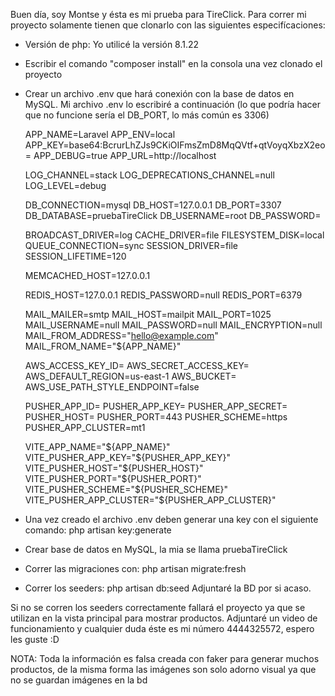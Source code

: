 Buen día, soy Montse y ésta es mi prueba para TireClick.
Para correr mi proyecto solamente tienen que clonarlo con las siguientes especifícaciones:
- Versión de php: Yo utilicé la versión 8.1.22
- Escribir el comando "composer install" en la consola una vez clonado el proyecto
- Crear un archivo .env que hará conexión con la base de datos en MySQL. Mi archivo .env lo escribiré a continuación (lo que podría hacer que no funcione sería el DB_PORT, lo más común es 3306)

    APP_NAME=Laravel
    APP_ENV=local
    APP_KEY=base64:BcrurLhZJs9CKiOIFmsZmD8MqQVtf+qtVoyqXbzX2eo=
    APP_DEBUG=true
    APP_URL=http://localhost

    LOG_CHANNEL=stack
    LOG_DEPRECATIONS_CHANNEL=null
    LOG_LEVEL=debug

    DB_CONNECTION=mysql
    DB_HOST=127.0.0.1
    DB_PORT=3307
    DB_DATABASE=pruebaTireClick
    DB_USERNAME=root
    DB_PASSWORD=

    BROADCAST_DRIVER=log
    CACHE_DRIVER=file
    FILESYSTEM_DISK=local
    QUEUE_CONNECTION=sync
    SESSION_DRIVER=file
    SESSION_LIFETIME=120

    MEMCACHED_HOST=127.0.0.1

    REDIS_HOST=127.0.0.1
    REDIS_PASSWORD=null
    REDIS_PORT=6379

    MAIL_MAILER=smtp
    MAIL_HOST=mailpit
    MAIL_PORT=1025
    MAIL_USERNAME=null
    MAIL_PASSWORD=null
    MAIL_ENCRYPTION=null
    MAIL_FROM_ADDRESS="hello@example.com"
    MAIL_FROM_NAME="${APP_NAME}"

    AWS_ACCESS_KEY_ID=
    AWS_SECRET_ACCESS_KEY=
    AWS_DEFAULT_REGION=us-east-1
    AWS_BUCKET=
    AWS_USE_PATH_STYLE_ENDPOINT=false

    PUSHER_APP_ID=
    PUSHER_APP_KEY=
    PUSHER_APP_SECRET=
    PUSHER_HOST=
    PUSHER_PORT=443
    PUSHER_SCHEME=https
    PUSHER_APP_CLUSTER=mt1

    VITE_APP_NAME="${APP_NAME}"
    VITE_PUSHER_APP_KEY="${PUSHER_APP_KEY}"
    VITE_PUSHER_HOST="${PUSHER_HOST}"
    VITE_PUSHER_PORT="${PUSHER_PORT}"
    VITE_PUSHER_SCHEME="${PUSHER_SCHEME}"
    VITE_PUSHER_APP_CLUSTER="${PUSHER_APP_CLUSTER}"

- Una vez creado el archivo .env deben generar una key con el siguiente comando: php artisan key:generate
- Crear base de datos en MySQL, la mia se llama pruebaTireClick
- Correr las migraciones con: php artisan migrate:fresh
- Correr los seeders: php artisan db:seed
Adjuntaré la BD por si acaso. 

Si no se corren los seeders correctamente fallará el proyecto ya que se utilizan en la vista principal para mostrar productos. Adjuntaré un video de funcionamiento y cualquier duda éste es mi número 4444325572, espero les guste :D

NOTA: Toda la información es falsa creada con faker para generar muchos productos, de la misma forma las imágenes son solo adorno visual ya que no se guardan imágenes en la bd